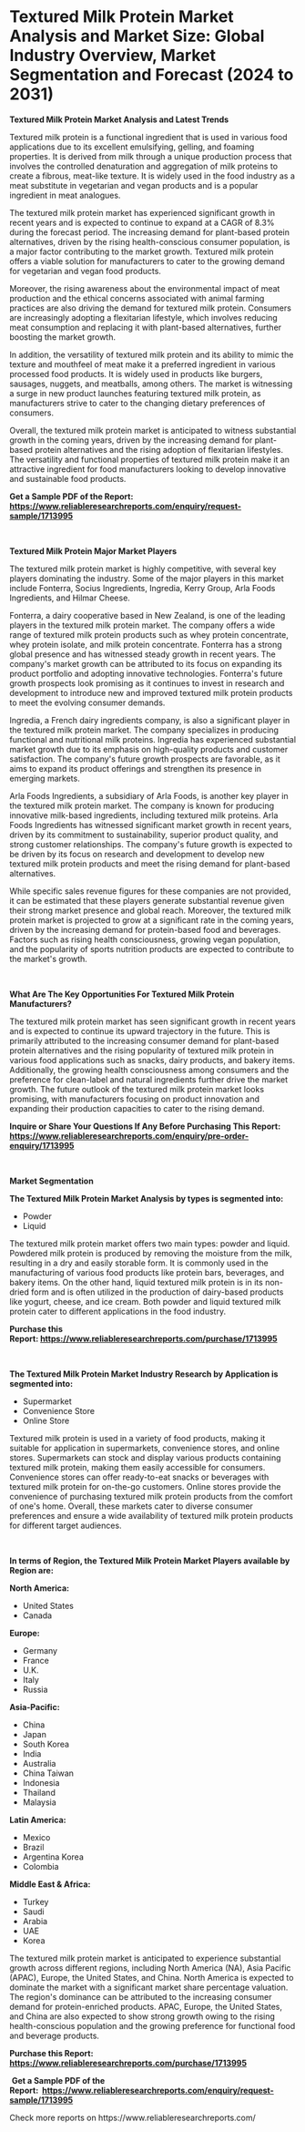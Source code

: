 <p><h1>Textured Milk Protein Market Analysis and Market Size: Global Industry Overview, Market Segmentation and Forecast (2024 to 2031)</h1></p><p><strong>Textured Milk Protein Market Analysis and Latest Trends</strong></p>
<p><p>Textured milk protein is a functional ingredient that is used in various food applications due to its excellent emulsifying, gelling, and foaming properties. It is derived from milk through a unique production process that involves the controlled denaturation and aggregation of milk proteins to create a fibrous, meat-like texture. It is widely used in the food industry as a meat substitute in vegetarian and vegan products and is a popular ingredient in meat analogues.</p><p>The textured milk protein market has experienced significant growth in recent years and is expected to continue to expand at a CAGR of 8.3% during the forecast period. The increasing demand for plant-based protein alternatives, driven by the rising health-conscious consumer population, is a major factor contributing to the market growth. Textured milk protein offers a viable solution for manufacturers to cater to the growing demand for vegetarian and vegan food products.</p><p>Moreover, the rising awareness about the environmental impact of meat production and the ethical concerns associated with animal farming practices are also driving the demand for textured milk protein. Consumers are increasingly adopting a flexitarian lifestyle, which involves reducing meat consumption and replacing it with plant-based alternatives, further boosting the market growth.</p><p>In addition, the versatility of textured milk protein and its ability to mimic the texture and mouthfeel of meat make it a preferred ingredient in various processed food products. It is widely used in products like burgers, sausages, nuggets, and meatballs, among others. The market is witnessing a surge in new product launches featuring textured milk protein, as manufacturers strive to cater to the changing dietary preferences of consumers.</p><p>Overall, the textured milk protein market is anticipated to witness substantial growth in the coming years, driven by the increasing demand for plant-based protein alternatives and the rising adoption of flexitarian lifestyles. The versatility and functional properties of textured milk protein make it an attractive ingredient for food manufacturers looking to develop innovative and sustainable food products.</p></p>
<p><strong>Get a Sample PDF of the Report:&nbsp; <a href="https://www.reliableresearchreports.com/enquiry/request-sample/1713995">https://www.reliableresearchreports.com/enquiry/request-sample/1713995</a></strong></p>
<p>&nbsp;</p>
<p><strong>Textured Milk Protein Major Market Players</strong></p>
<p><p>The textured milk protein market is highly competitive, with several key players dominating the industry. Some of the major players in this market include Fonterra, Socius Ingredients, Ingredia, Kerry Group, Arla Foods Ingredients, and Hilmar Cheese.</p><p>Fonterra, a dairy cooperative based in New Zealand, is one of the leading players in the textured milk protein market. The company offers a wide range of textured milk protein products such as whey protein concentrate, whey protein isolate, and milk protein concentrate. Fonterra has a strong global presence and has witnessed steady growth in recent years. The company's market growth can be attributed to its focus on expanding its product portfolio and adopting innovative technologies. Fonterra's future growth prospects look promising as it continues to invest in research and development to introduce new and improved textured milk protein products to meet the evolving consumer demands.</p><p>Ingredia, a French dairy ingredients company, is also a significant player in the textured milk protein market. The company specializes in producing functional and nutritional milk proteins. Ingredia has experienced substantial market growth due to its emphasis on high-quality products and customer satisfaction. The company's future growth prospects are favorable, as it aims to expand its product offerings and strengthen its presence in emerging markets.</p><p>Arla Foods Ingredients, a subsidiary of Arla Foods, is another key player in the textured milk protein market. The company is known for producing innovative milk-based ingredients, including textured milk proteins. Arla Foods Ingredients has witnessed significant market growth in recent years, driven by its commitment to sustainability, superior product quality, and strong customer relationships. The company's future growth is expected to be driven by its focus on research and development to develop new textured milk protein products and meet the rising demand for plant-based alternatives.</p><p>While specific sales revenue figures for these companies are not provided, it can be estimated that these players generate substantial revenue given their strong market presence and global reach. Moreover, the textured milk protein market is projected to grow at a significant rate in the coming years, driven by the increasing demand for protein-based food and beverages. Factors such as rising health consciousness, growing vegan population, and the popularity of sports nutrition products are expected to contribute to the market's growth.</p></p>
<p>&nbsp;</p>
<p><strong>What Are The Key Opportunities For Textured Milk Protein Manufacturers?</strong></p>
<p><p>The textured milk protein market has seen significant growth in recent years and is expected to continue its upward trajectory in the future. This is primarily attributed to the increasing consumer demand for plant-based protein alternatives and the rising popularity of textured milk protein in various food applications such as snacks, dairy products, and bakery items. Additionally, the growing health consciousness among consumers and the preference for clean-label and natural ingredients further drive the market growth. The future outlook of the textured milk protein market looks promising, with manufacturers focusing on product innovation and expanding their production capacities to cater to the rising demand.</p></p>
<p><strong>Inquire or Share Your Questions If Any Before Purchasing This Report: <a href="https://www.reliableresearchreports.com/enquiry/pre-order-enquiry/1713995">https://www.reliableresearchreports.com/enquiry/pre-order-enquiry/1713995</a></strong></p>
<p>&nbsp;</p>
<p><strong>Market Segmentation</strong></p>
<p><strong>The Textured Milk Protein Market Analysis by types is segmented into:</strong></p>
<p><ul><li>Powder</li><li>Liquid</li></ul></p>
<p><p>The textured milk protein market offers two main types: powder and liquid. Powdered milk protein is produced by removing the moisture from the milk, resulting in a dry and easily storable form. It is commonly used in the manufacturing of various food products like protein bars, beverages, and bakery items. On the other hand, liquid textured milk protein is in its non-dried form and is often utilized in the production of dairy-based products like yogurt, cheese, and ice cream. Both powder and liquid textured milk protein cater to different applications in the food industry.</p></p>
<p><strong>Purchase this Report:&nbsp;<a href="https://www.reliableresearchreports.com/purchase/1713995">https://www.reliableresearchreports.com/purchase/1713995</a></strong></p>
<p>&nbsp;</p>
<p><strong>The Textured Milk Protein Market Industry Research by Application is segmented into:</strong></p>
<p><ul><li>Supermarket</li><li>Convenience Store</li><li>Online Store</li></ul></p>
<p><p>Textured milk protein is used in a variety of food products, making it suitable for application in supermarkets, convenience stores, and online stores. Supermarkets can stock and display various products containing textured milk protein, making them easily accessible for consumers. Convenience stores can offer ready-to-eat snacks or beverages with textured milk protein for on-the-go customers. Online stores provide the convenience of purchasing textured milk protein products from the comfort of one's home. Overall, these markets cater to diverse consumer preferences and ensure a wide availability of textured milk protein products for different target audiences.</p></p>
<p>&nbsp;</p>
<p><strong>In terms of Region, the Textured Milk Protein Market Players available by Region are:</strong></p>
<p>
    <p> <strong> North America: </strong>
        <ul>
            <li>United States</li>
            <li>Canada</li>
        </ul>
        </p> 
    <p> <strong> Europe: </strong>
        <ul>
            <li>Germany</li>
            <li>France</li>
            <li>U.K.</li>
            <li>Italy</li>
            <li>Russia</li>
        </ul>
        </p> 
    <p> <strong> Asia-Pacific: </strong>
        <ul>
            <li>China</li>
            <li>Japan</li>
            <li>South Korea</li>
            <li>India</li>
            <li>Australia</li>
            <li>China Taiwan</li>
            <li>Indonesia</li>
            <li>Thailand</li>
            <li>Malaysia</li>
        </ul>
        </p> 
    <p> <strong> Latin America: </strong>
        <ul>
            <li>Mexico</li>
            <li>Brazil</li>
            <li>Argentina Korea</li>
            <li>Colombia</li>
        </ul>
        </p> 
    <p> <strong> Middle East & Africa: </strong>
        <ul>
            <li>Turkey</li>
            <li>Saudi</li>
            <li>Arabia</li>
            <li>UAE</li>
            <li>Korea</li>
        </ul>
    </p>
    </p>
<p><p>The textured milk protein market is anticipated to experience substantial growth across different regions, including North America (NA), Asia Pacific (APAC), Europe, the United States, and China. North America is expected to dominate the market with a significant market share percentage valuation. The region's dominance can be attributed to the increasing consumer demand for protein-enriched products. APAC, Europe, the United States, and China are also expected to show strong growth owing to the rising health-conscious population and the growing preference for functional food and beverage products.</p></p>
<p><strong>Purchase this Report: <a href="https://www.reliableresearchreports.com/purchase/1713995">https://www.reliableresearchreports.com/purchase/1713995</a></strong></p>
<p>&nbsp;<strong>Get a Sample PDF of the Report:&nbsp;&nbsp;<a href="https://www.reliableresearchreports.com/enquiry/request-sample/1713995">https://www.reliableresearchreports.com/enquiry/request-sample/1713995</a></strong></p>
<p><strong></strong></p>
<p>Check more reports on https://www.reliableresearchreports.com/</p>